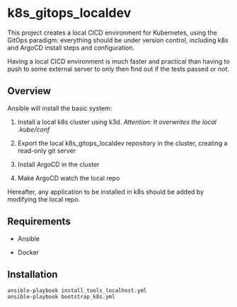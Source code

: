 # k8s_gitops_localdev

This project creates a local CICD environment for Kubernetes, using the GitOps paradigm: everything should be under version control, including k8s and ArgoCD install steps and configuration.

Having a local CICD environment is much faster and practical than having to push to some external server to only then find out if the tests passed or not.

## Overview

Ansible will install the basic system:

1. Install a local k8s cluster using k3d.
  *Attention: It overwrites the local .kube/conf*

2. Export the local k8s_gitops_localdev repository in the cluster, creating a read-only git server

3. Install ArgoCD in the cluster 

4. Make ArgoCD watch the local repo

Hereafter, any application to be installed in k8s should be added by modifying the local repo.


## Requirements

- Ansible

- Docker

## Installation

    ansible-playbook install_tools_localhost.yml
    ansible-playbook bootstrap_k8s.yml